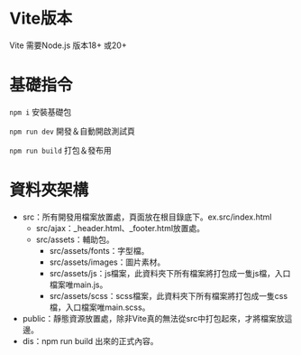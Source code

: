 # Vite版本
Vite 需要Node.js 版本18+ 或20+

# 基礎指令
`npm i`
安裝基礎包

`npm run dev`
開發＆自動開啟測試頁

`npm run build`
打包＆發布用


# 資料夾架構
- src：所有開發用檔案放置處，頁面放在根目錄底下。ex.src/index.html
  - src/ajax：_header.html、_footer.html放置處。
  - src/assets：輔助包。
    - src/assets/fonts：字型檔。
    - src/assets/images：圖片素材。
    - src/assets/js：js檔案，此資料夾下所有檔案將打包成一隻js檔，入口檔案唯main.js。
    - src/assets/scss：scss檔案，此資料夾下所有檔案將打包成一隻css檔，入口檔案唯main.scss。
- public：靜態資源放置處，除非Vite真的無法從src中打包起來，才將檔案放這邊。
- dis：npm run build 出來的正式內容。